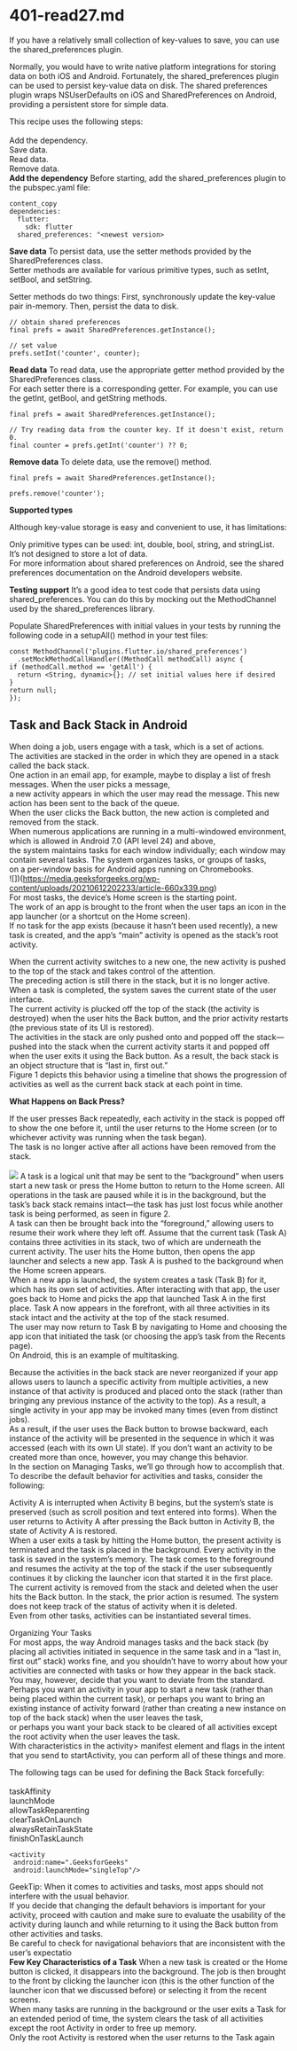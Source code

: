 # 401-read27.md
If you have a relatively small collection of key-values to save, you can use the shared_preferences plugin.<br />

Normally, you would have to write native platform integrations for storing data on both iOS and Android. Fortunately, the shared_preferences plugin can be used to persist key-value data on disk. The shared preferences plugin wraps NSUserDefaults on iOS and SharedPreferences on Android, providing a persistent store for simple data.

This recipe uses the following steps:<br /><br />
Add the dependency.<br />
Save data.<br />
Read data.<br />
Remove data.<br />
**Add the dependency**
Before starting, add the shared_preferences plugin to the pubspec.yaml file:<br />
```
content_copy
dependencies:
  flutter:
    sdk: flutter
  shared_preferences: "<newest version>
  ```
  **Save data**
  To persist data, use the setter methods provided by the SharedPreferences class. <br />
  Setter methods are available for various primitive types, such as setInt, setBool, and setString.<br />

Setter methods do two things: First, synchronously update the key-value pair in-memory. Then, persist the data to disk.<br />
  
  ```
  // obtain shared preferences
final prefs = await SharedPreferences.getInstance();

// set value
prefs.setInt('counter', counter);
  ```
  **Read data**
  To read data, use the appropriate getter method provided by the SharedPreferences class.<br />
  For each setter there is a corresponding getter. For example, you can use the getInt, getBool, and getString methods.<br />
  ```
  final prefs = await SharedPreferences.getInstance();

// Try reading data from the counter key. If it doesn't exist, return 0.
final counter = prefs.getInt('counter') ?? 0;
  ```
  **Remove data**
  To delete data, use the remove() method.<br />
  ```
  final prefs = await SharedPreferences.getInstance();

prefs.remove('counter');
  ```
  **Supported types**
  
  Although key-value storage is easy and convenient to use, it has limitations:<br />

Only primitive types can be used: int, double, bool, string, and stringList.<br />
It’s not designed to store a lot of data.<br />
For more information about shared preferences on Android, see the shared preferences documentation on the Android developers website.<br />

**Testing support**
  It’s a good idea to test code that persists data using shared_preferences. You can do this by mocking out the MethodChannel used by the shared_preferences library.<br />

Populate SharedPreferences with initial values in your tests by running the following code in a setupAll() method in your test files:<br />
  
  `````
  const MethodChannel('plugins.flutter.io/shared_preferences')
    .setMockMethodCallHandler((MethodCall methodCall) async {
  if (methodCall.method == 'getAll') {
    return <String, dynamic>{}; // set initial values here if desired
  }
  return null;
});
  `````
  ## Task and Back Stack in Android<br />
  When doing a job, users engage with a task, which is a set of actions.<br />
  The activities are stacked in the order in which they are opened in a stack called the back stack. <br />
  One action in an email app, for example, maybe to display a list of fresh messages. When the user picks a message, <br />
  a new activity appears in which the user may read the message. This new action has been sent to the back of the queue.<br />
  When the user clicks the Back button, the new action is completed and removed from the stack.<br />
  When numerous applications are running in a multi-windowed environment, which is allowed in Android 7.0 (API level 24) and above,<br />
  the system maintains tasks for each window individually; each window may contain several tasks. The system organizes tasks, or groups of tasks,<br />
  on a per-window basis for Android apps running on Chromebooks.<br />
![])(https://media.geeksforgeeks.org/wp-content/uploads/20210612202233/article-660x339.png)<br />
For most tasks, the device’s Home screen is the starting point. <br />
The work of an app is brought to the front when the user taps an icon in the app launcher (or a shortcut on the Home screen). <br />
If no task for the app exists (because it hasn’t been used recently), a new task is created, and the app’s “main” activity is opened as the stack’s root activity. <br />
  
  When the current activity switches to a new one, the new activity is pushed to the top of the stack and takes control of the attention.<br />
  The preceding action is still there in the stack, but it is no longer active. When a task is completed, the system saves the current state of the user interface.<br />
  The current activity is plucked off the top of the stack (the activity is destroyed) when the user hits the Back button, and the prior activity restarts (the previous state of its UI is restored).<br />
  The activities in the stack are only pushed onto and popped off the stack—pushed into the stack when the current activity starts it and popped off when the user exits it using the Back button. As a result, the back stack is an object structure that is “last in, first out.” <br />
  Figure 1 depicts this behavior using a timeline that shows the progression of activities as well as the current back stack at each point in time.<br />
  
  
  
  **What Happens on Back Press?**
  
  If the user presses Back repeatedly, each activity in the stack is popped off to show the one before it, until the user returns to the Home screen (or to whichever activity was running when the task began). <br />
  The task is no longer active after all actions have been removed from the stack.<br />
  <br />
  ![](https://media.geeksforgeeks.org/wp-content/uploads/20210612202403/article1-660x401.png)
  A task is a logical unit that may be sent to the “background” when users start a new task or press the Home button to return to the Home screen. All operations in the task are paused while it is in the background, but the task’s back stack remains intact—the task has just lost focus while another task is being performed, as seen in figure 2.<br />
  A task can then be brought back into the “foreground,” allowing users to resume their work where they left off. Assume that the current task (Task A) contains three activities in its stack, two of which are underneath the current activity. The user hits the Home button, then opens the app launcher and selects a new app. Task A is pushed to the background when the Home screen appears. <br />
  When a new app is launched, the system creates a task (Task B) for it, which has its own set of activities. After interacting with that app, the user goes back to Home and picks the app that launched Task A in the first place. Task A now appears in the forefront, with all three activities in its stack intact and the activity at the top of the stack resumed. <br />
  The user may now return to Task B by navigating to Home and choosing the app icon that initiated the task (or choosing the app’s task from the Recents page). <br />
  On Android, this is an example of multitasking.

Because the activities in the back stack are never reorganized if your app allows users to launch a specific activity from multiple activities, a new instance of that activity is produced and placed onto the stack (rather than bringing any previous instance of the activity to the top). As a result, a single activity in your app may be invoked many times (even from distinct jobs). <br />
As a result, if the user uses the Back button to browse backward, each instance of the activity will be presented in the sequence in which it was accessed (each with its own UI state). If you don’t want an activity to be created more than once, however, you may change this behavior.<br />
In the section on Managing Tasks, we’ll go through how to accomplish that. To describe the default behavior for activities and tasks, consider the following:<br />

Activity A is interrupted when Activity B begins, but the system’s state is preserved (such as scroll position and text entered into forms). When the user returns to Activity A after pressing the Back button in Activity B, the state of Activity A is restored.<br />
When a user exits a task by hitting the Home button, the present activity is terminated and the task is placed in the background. Every activity in the task is saved in the system’s memory. The task comes to the foreground and resumes the activity at the top of the stack if the user subsequently continues it by clicking the launcher icon that started it in the first place.<br />
The current activity is removed from the stack and deleted when the user hits the Back button. In the stack, the prior action is resumed. The system does not keep track of the status of activity when it is deleted.<br />
Even from other tasks, activities can be instantiated several times.<br />

Organizing Your Tasks<br />
For most apps, the way Android manages tasks and the back stack (by placing all activities initiated in sequence in the same task and in a “last in, first out” stack) works fine, and you shouldn’t have to worry about how your activities are connected with tasks or how they appear in the back stack. <br />
You may, however, decide that you want to deviate from the standard. Perhaps you want an activity in your app to start a new task (rather than being placed within the current task), or perhaps you want to bring an existing instance of activity forward (rather than creating a new instance on top of the back stack) when the user leaves the task,<br />
or perhaps you want your back stack to be cleared of all activities except the root activity when the user leaves the task.<br />
With characteristics in the activity> manifest element and flags in the intent that you send to startActivity, you can perform all of these things and more.<br />

The following tags can be used for defining the Back Stack forcefully:<br />
<br />
taskAffinity<br />
launchMode<br />
allowTaskReparenting<br />
clearTaskOnLaunch<br />
alwaysRetainTaskState<br />
finishOnTaskLaunch<br />
  
  ```
  <activity
   android:name=".GeeksforGeeks"
   android:launchMode="singleTop"/>
  ```
  GeekTip: When it comes to activities and tasks, most apps should not interfere with the usual behavior.<br />
  If you decide that changing the default behaviors is important for your activity, proceed with caution and make sure to evaluate the usability of the activity during launch and while returning to it using the Back button from other activities and tasks.<br />
  Be careful to check for navigational behaviors that are inconsistent with the user’s expectatio<br />
  **Few Key Characteristics of a Task**
  When a new task is created or the Home button is clicked, it disappears into the background. The job is then brought to the front by clicking the launcher icon (this is the other function of the launcher icon that we discussed before) or selecting it from the recent screens.<br />
  When many tasks are running in the background or the user exits a Task for an extended period of time, the system clears the task of all activities except the root Activity in order to free up memory.<br />
  Only the root Activity is restored when the user returns to the Task again<br />
  
  
  
  
  
  
  
  
  

